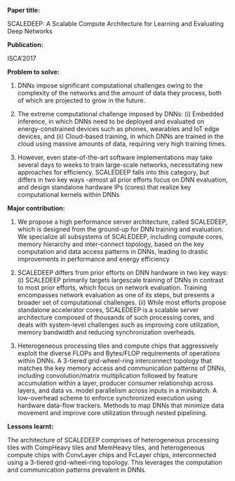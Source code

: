 **Paper title:**

SCALEDEEP: A Scalable Compute Architecture for Learning and Evaluating Deep
Networks

**Publication:**

ISCA’2017

**Problem to solve:**

1.  DNNs impose significant computational challenges owing to the complexity of
    the networks and the amount of data they process, both of which are
    projected to grow in the future.

2.  The extreme computational challenge imposed by DNNs: (i) Embedded inference,
    in which DNNs need to be deployed and evaluated on energy-constrained
    devices such as phones, wearables and IoT edge devices, and (ii) Cloud-based
    training, in which DNNs are trained in the cloud using massive amounts of
    data, requiring very high training times.

3.  However, even state-of-the-art software implementations may take several
    days to weeks to train large-scale networks, necessitating new approaches
    for efficiency. SCALEDEEP falls into this category, but differs in two key
    ways -almost all prior efforts focus on DNN evaluation, and design
    standalone hardware IPs (cores) that realize key computational kernels
    within DNNs

**Major contribution:**

1.  We propose a high performance server architecture, called SCALEDEEP, which
    is designed from the ground-up for DNN training and evaluation. We
    specialize all subsystems of SCALEDEEP, including compute cores, memory
    hierarchy and inter-connect topology, based on the key computation and data
    access patterns in DNNs, leading to drastic improvements in performance and
    energy efficiency

2.  SCALEDEEP differs from prior efforts on DNN hardware in two key ways: (i)
    SCALEDEEP primarily targets largescale training of DNNs in contrast to most
    prior efforts, which focus on network evaluation. Training encompasses
    network evaluation as one of its steps, but presents a broader set of
    computational challenges. (ii) While most efforts propose standalone
    accelerator cores, SCALEDEEP is a scalable server architecture composed of
    thousands of such processing cores, and deals with system-level challenges
    such as improving core utilization, memory bandwidth and reducing
    synchronization overheads.

3.  Heterogeneous processing tiles and compute chips that aggressively exploit
    the diverse FLOPs and Bytes/FLOP requirements of operations within DNNs. A
    3-tiered grid-wheel-ring interconnect topology that matches the key memory
    access and communication patterns of DNNs, including convolution/matrix
    multiplication followed by feature accumulation within a layer, producer
    consumer relationship across layers, and data vs. model parallelism across
    inputs in a minibatch. A low-overhead scheme to enforce synchronized
    execution using hardware data-flow trackers. Methods to map DNNs that
    minimize data movement and improve core utilization through nested
    pipelining.

**Lessons learnt:**

The architecture of SCALEDEEP comprises of heterogeneous processing tiles with
CompHeavy tiles and MemHeavy tiles, and heterogeneous compute chips with
ConvLayer chips and FcLayer chips, interconnected using a 3-tiered
grid-wheel-ring topology. This leverages the computation and communication
patterns prevalent in DNNs.
